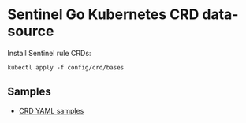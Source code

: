 # Sentinel Go Kubernetes CRD data-source

Install Sentinel rule CRDs:

```shell
kubectl apply -f config/crd/bases
```

## Samples

- [CRD YAML samples](./config/samples)